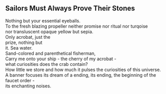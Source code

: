 Sailors Must Always Prove Their Stones
--------------------------------------
Nothing but your essential eyeballs.  
To the fresh blazing propeller neither promise nor ritual nor turqoise  
nor transluscent opaque yellow but sepia.  
Only acrobat, just the  
prize, nothing but  
it. Sea water.  
Sand-colored and parenthetical fisherman,  
Carry me onto your ship - the cherry of my acrobat -  
what curiosities does the crab contain?  
How little we store and how much it pulses the curiosities of this universe.  
A banner focuses its dream of a ending, its ending, the beginning of the faucet order -  
its enchanting noises.  
